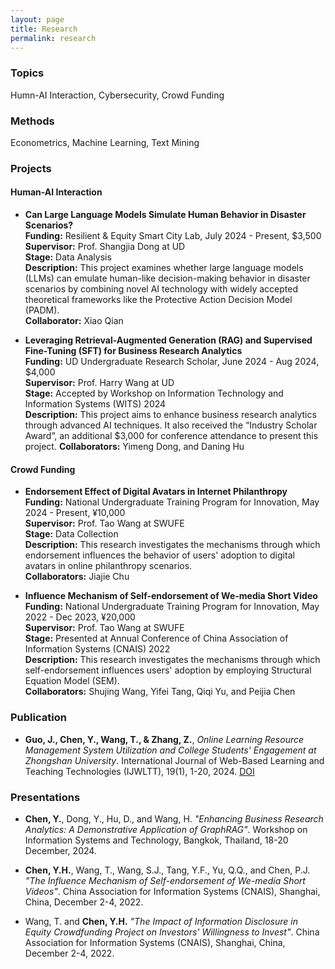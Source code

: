 ```yaml
---
layout: page
title: Research
permalink: research
---
```

### Topics
Humn-AI Interaction, Cybersecurity, Crowd Funding


### Methods

Econometrics, Machine Learning, Text Mining

### Projects

#### Human-AI Interaction

- **Can Large Language Models Simulate Human Behavior in Disaster Scenarios?**  
  **Funding:** Resilient & Equity Smart City Lab, July 2024 - Present, $3,500<br>
  **Supervisor:** Prof. Shangjia Dong at UD  
  **Stage:** Data Analysis  
  **Description:** This project examines whether large language models (LLMs) can emulate human-like decision-making behavior in disaster scenarios by combining novel AI technology with widely accepted theoretical frameworks like the Protective Action Decision Model (PADM).  
  **Collaborator:** Xiao Qian

- **Leveraging Retrieval-Augmented Generation (RAG) and Supervised Fine-Tuning (SFT) for Business Research Analytics**  
  **Funding:** UD Undergraduate Research Scholar, June 2024 - Aug 2024, $4,000  
  **Supervisor:** Prof. Harry Wang at UD  
  **Stage:** Accepted by Workshop on Information Technology and Information Systems (WITS) 2024<br>
  **Description:** This project aims to enhance business research analytics through advanced AI techniques. It also received the “Industry Scholar Award”, an additional $3,000 for conference attendance to present this project.
  **Collaborators:** Yimeng Dong, and Daning Hu

#### Crowd Funding

  - **Endorsement Effect of Digital Avatars in Internet Philanthropy**  
  **Funding:** National Undergraduate Training Program for Innovation, May 2024 - Present, ¥10,000  
  **Supervisor:** Prof. Tao Wang at SWUFE  
  **Stage:** Data Collection  
  **Description:** This research investigates the mechanisms through which endorsement influences the behavior of users' adoption to digital avatars in online philanthropy scenarios.  
  **Collaborators:** Jiajie Chu

- **Influence Mechanism of Self-endorsement of We-media Short Video**  
  **Funding:** National Undergraduate Training Program for Innovation, May 2022 - Dec 2023, ¥20,000  
  **Supervisor:** Prof. Tao Wang at SWUFE  
  **Stage:** Presented at Annual Conference of China Association of Information Systems (CNAIS) 2022 <br>
  **Description:** This research investigates the mechanisms through which self-endorsement influences users' adoption by employing Structural Equation Model (SEM).  
  **Collaborators:** Shujing Wang, Yifei Tang, Qiqi Yu, and Peijia Chen


### Publication

- **Guo, J., Chen, Y., Wang, T., & Zhang, Z.**, *Online Learning Resource Management System Utilization and College Students' Engagement at Zhongshan University*. International Journal of Web-Based Learning and Teaching Technologies (IJWLTT), 19(1), 1-20, 2024. [DOI](http://doi.org/10.4018/IJWLTT.349236)


### Presentations

- **Chen, Y.**, Dong, Y., Hu, D., and Wang, H. *"Enhancing Business Research Analytics: A Demonstrative Application of GraphRAG"*. Workshop on Information Systems and Technology, Bangkok, Thailand, 18-20 December, 2024.

- **Chen, Y.H.**, Wang, T., Wang, S.J., Tang, Y.F., Yu, Q.Q., and Chen, P.J. *"The Influence Mechanism of Self-endorsement of We-media Short Videos"*. China Association for Information Systems (CNAIS), Shanghai, China, December 2-4, 2022.

- Wang, T. and **Chen, Y.H.** *"The Impact of Information Disclosure in Equity Crowdfunding Project on Investors' Willingness to Invest"*. China Association for Information Systems (CNAIS), Shanghai, China, December 2-4, 2022.



